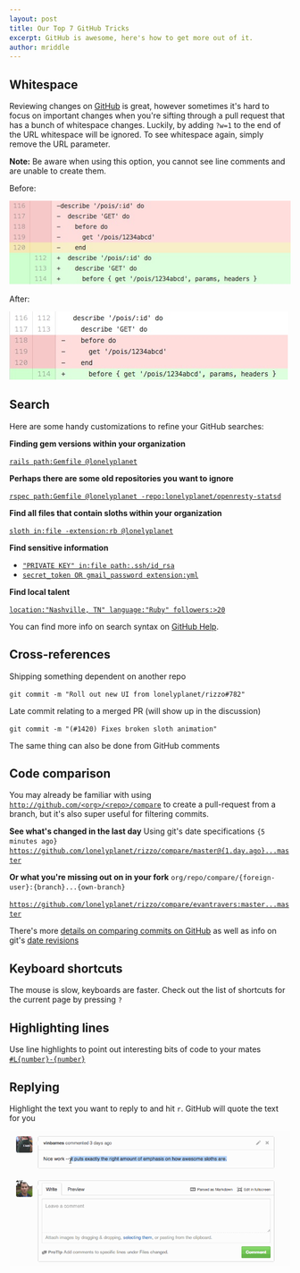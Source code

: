 ```yaml
---
layout: post
title: Our Top 7 GitHub Tricks
excerpt: GitHub is awesome, here's how to get more out of it.
author: mriddle
---
```


## Whitespace

Reviewing changes on [GitHub](http://github.com) is great, however sometimes it's hard to focus on important changes when you're sifting through a pull request that has a bunch of whitespace changes.
Luckily, by adding `?w=1` to the end of the URL whitespace will be ignored. To see whitespace again, simply remove the URL parameter.

**Note:** Be aware when using this option, you cannot see line comments and are unable to create them.

Before:

<img src="/img/diff_with_whitespace.jpg" alt="Diff with whitespace" />

After:

<img src="/img/diff_ignore_whitespace.jpg" alt="Diff with whitespace ignored" />


## Search

Here are some handy customizations to refine your GitHub searches:

**Finding gem versions within your organization**

[`rails path:Gemfile @lonelyplanet`](https://github.com/search?q=rails+path%3AGemfile+%40lonelyplanet&type=Code&ref=searchresults)

**Perhaps there are some old repositories you want to ignore**

[`rspec path:Gemfile @lonelyplanet -repo:lonelyplanet/openresty-statsd`](https://github.com/search?q=rspec+path%3AGemfile+%40lonelyplanet+-repo%3Alonelyplanet%2Fopenresty-statsd&type=Code&ref=searchresults)

**Find all files that contain sloths within your organization**

[`sloth in:file -extension:rb @lonelyplanet`](https://github.com/search?q=sloth+in%3Afile+-extension%3Arb+%40lonelyplanet&type=Code&ref=searchresults)

**Find sensitive information**

* [`"PRIVATE KEY" in:file path:.ssh/id_rsa`](https://github.com/search?q=%22PRIVATE+KEY%22+in%3Afile+path%3A.ssh%2Fid_rsa&type=Code&ref=searchresults)
* [`secret_token OR gmail_password extension:yml`](https://github.com/search?q=secret_token+OR+gmail_password+extension%3Ayml+&type=Code&ref=searchresults)

**Find local talent**

[`location:"Nashville, TN" language:"Ruby" followers:>20`](https://github.com/search?q=location%3A%22Nashville%2C+TN%22+language%3A%22Ruby%22+followers%3A%3E20&type=Users&ref=searchresults)

You can find more info on search syntax on [GitHub Help](https://help.github.com/articles/search-syntax).

## Cross-references

Shipping something dependent on another repo

`git commit -m "Roll out new UI from lonelyplanet/rizzo#782"`

Late commit relating to a merged PR (will show up in the discussion)

`git commit -m "(#1420) Fixes broken sloth animation"`

The same thing can also be done from GitHub comments

## Code comparison

You may already be familiar with using [`http://github.com/<org>/<repo>/compare`](http://github.com/<org>/<repo>/compare) to create a pull-request from a branch, but it's also super useful for filtering commits.

**See what's changed in the last day**
Using git's date specifications `{5 minutes ago}`
[`https://github.com/lonelyplanet/rizzo/compare/master@{1.day.ago}...master`](https://github.com/lonelyplanet/rizzo/compare/master@{1.day.ago}...master)

**Or what you're missing out on in your fork**
`org/repo/compare/{foreign-user}:{branch}...{own-branch}`

[`https://github.com/lonelyplanet/rizzo/compare/evantravers:master...master`](https://github.com/lonelyplanet/rizzo/compare/evantravers:master...master)

There's more [details on comparing commits on GitHub](https://help.github.com/articles/comparing-commits-across-time) as well as info on git's [date revisions](https://www.kernel.org/pub/software/scm/git/docs/gitrevisions.html)

## Keyboard shortcuts

The mouse is slow, keyboards are faster. Check out the list of shortcuts for the current page by pressing `?`

## Highlighting lines

Use line highlights to point out interesting bits of code to your mates
[`#L{number}-{number}`](https://github.com/rails/rails/blob/e20dd73df42d63b206d221e2258cc6dc7b1e6068/actionpack/test/fixtures/alternate_helpers/foo_helper.rb#L2)

## Replying

Highlight the text you want to reply to and hit `r`. GitHub will quote the text for you

<img src="/img/github_replying.gif" alt="Demonstrate quoting in GitHub" />
